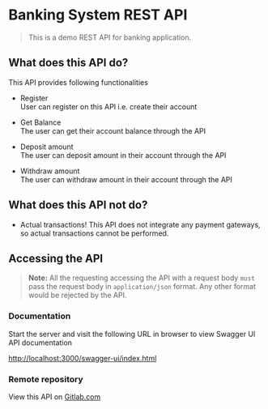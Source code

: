 # Banking System REST API
> This is a demo REST API for banking application.

## What does this API do?
This API provides following functionalities
- Register
    <br>
    User can register on this API i.e. create their account
- Get Balance
    <br>
    The user can get their account balance through the API
- Deposit amount
    <br>
    The user can deposit amount in their account through the API

- Withdraw amount
    <br>
    The user can withdraw amount in their account through the API

## What does this API not do?
- Actual transactions! This API does not integrate any payment gateways, so actual transactions cannot be performed.

## Accessing the API
> **Note:** All the requesting accessing the API with a request body `must` pass the request body in `application/json` format. Any other format would be rejected by the API.

### Documentation
Start the server and visit the following URL in browser to view Swagger UI API documentation

[http://localhost:3000/swagger-ui/index.html](http://localhost:3000/swagger-ui/index.html)


### Remote repository
View this API on [Gitlab.com](https://gitlab.com/faiyazmujawar/banking)